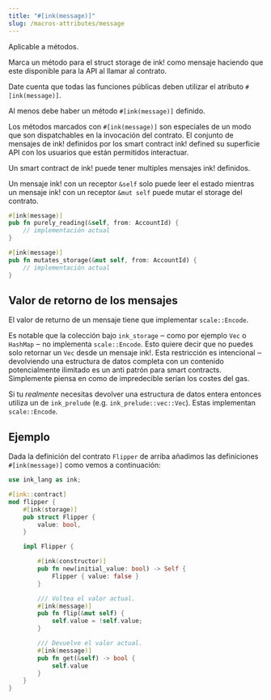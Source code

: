 ```yaml
---
title: "#[ink(message)]"
slug: /macros-attributes/message
---
```


Aplicable a métodos.
 
Marca un método para el struct storage de ink! como mensaje haciendo que este disponible para la API al llamar al contrato.

Date cuenta que todas las funciones públicas deben utilizar el atributo `#[ink(message)]`.

Al menos debe haber un método `#[ink(message)]` definido.

Los métodos marcados con `#[ink(message)]` son especiales de un modo que son dispatchables
en la invocación del contrato. El conjunto de mensajes de ink! definidos por los smart contract ink!
defined su superficie API con los usuarios que están permitidos interactuar.

Un smart contract de ink! puede tener multiples mensajes ink! definidos.

Un mensaje ink! con un receptor  `&self` solo puede leer el estado mientras un mensaje ink!
con un receptor `&mut self` puede mutar el storage del contrato.

```rust
#[ink(message)]
pub fn purely_reading(&self, from: AccountId) {
    // implementación actual
}

#[ink(message)]
pub fn mutates_storage(&mut self, from: AccountId) {
    // implementación actual
}
```


## Valor de retorno de los mensajes

El valor de returno de un mensaje tiene que implementar  `scale::Encode`.

Es notable que la colección bajo  `ink_storage` ‒ como por ejemplo `Vec` o `HashMap` ‒
no implementa `scale::Encode`. Esto quiere decir que no puedes solo retornar un `Vec` desde un mensaje ink!.
Esta restricción es intencional ‒ devolviendo una estructura de datos completa con un contenido potencialmente ilimitado
es un anti patrón para smart contracts. Simplemente piensa en como de impredecible serían los costes del gas.

Si tu _realmente_ necesitas devolver una estructura de datos entera entonces utiliza un de 
`ink_prelude` (e.g. `ink_prelude::vec::Vec`). Estas implementan `scale::Encode`.


## Ejemplo

Dada la definición del contrato `Flipper` de arriba añadimos las definiciones `#[ink(message)]`
como vemos a continuación:

```rust
use ink_lang as ink;

#[ink::contract]
mod flipper {
    #[ink(storage)]
    pub struct Flipper {
        value: bool,
    }

    impl Flipper {

        #[ink(constructor)]
        pub fn new(initial_value: bool) -> Self {
            Flipper { value: false }
        }

        /// Voltea el valor actual.
        #[ink(message)]
        pub fn flip(&mut self) {
            self.value = !self.value;
        }

        /// Devuelve el valor actual.
        #[ink(message)]
        pub fn get(&self) -> bool {
            self.value
        }
    }
}
```
